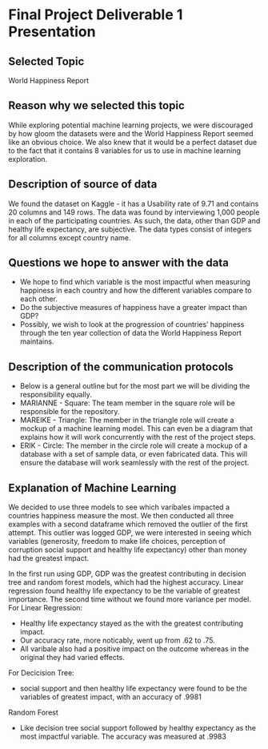 # Final Project Deliverable 1 Presentation

## Selected Topic
World Happiness Report

## Reason why we selected this topic
While exploring potential machine learning projects, we were discouraged by how gloom the datasets were and the World Happiness Report seemed like an obvious choice. We also knew that it would be a perfect dataset due to the fact that it contains 8 variables for us to use in machine learning exploration.

## Description of source of data

We found the dataset on Kaggle - it has a Usability rate of 9.71 and contains 20 columns and 149 rows. The data was found by interviewing 1,000 people in each of the participating countries. As such, the data, other than GDP and healthy life expectancy, are subjective. The data types consist of integers for all columns except country name.

## Questions we hope to answer with the data
- We hope to find which variable is the most impactful when measuring happiness in each country and how the different variables compare to each other. 
- Do the subjective measures of happiness have a greater impact than GDP?
- Possibly, we wish to look at the progression of countries’ happiness through the ten year collection of data the World Happiness Report maintains.

## Description of the communication protocols
- Below is a general outline but for the most part we will be dividing the responsibility equally.
- MARIANNE - Square: The team member in the square role will be responsible for the repository.
- MAREIKE - Triangle: The member in the triangle role will create a mockup of a machine learning model. This can even be a diagram that explains how it will work concurrently with the rest of the project steps.
- ERIK - Circle: The member in the circle role will create a mockup of a database with a set of sample data, or even fabricated data. This will ensure the database will work seamlessly with the rest of the project.

## Explanation of Machine Learning
We decided to use three models to see which varibales impacted a countries happiness measure the most. We then conducted all three examples with a second dataframe which removed the outlier of the first attempt. This outlier was logged GDP, we were interested in seeing which variables (generosity, freedom to make life choices, perception of corruption social support and healthy life expectancy) other than money had the greatest impact.

In the first run using GDP, GDP was the greatest contributing in decision tree and random forest models, which had the highest accuracy. Linear regression found healthy life expectancy to be the variable of greatest importance. The second time without we found more variance per model.
For Linear Regression:
- Healthy life expectancy stayed as the with the greatest contributing impact. 
- Our accuracy rate, more noticably, went up from .62 to .75.
- All varibale also had a positive impact on the outcome whereas in the original they had varied effects.

For Decicision Tree:
- social support and then healthy life expectancy  were found to be the variables of greatest impact, with an accuracy of .9981

Random Forest 
- Like decision tree social support followed by healthy expectancy as the most impactful variable. The accuracy was measured at .9983
